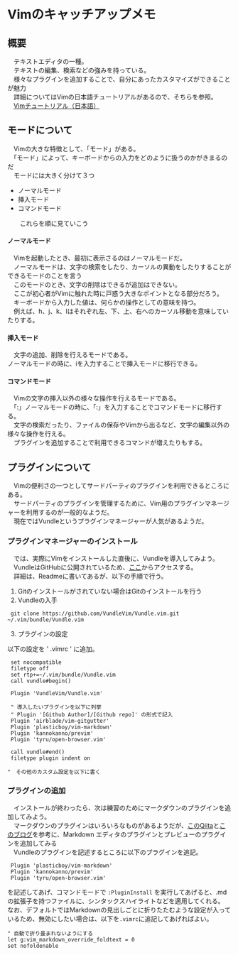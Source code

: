 # Vimのキャッチアップメモ
## 概要
　テキストエディタの一種。  
　テキストの編集、検索などの強みを持っている。  
　様々なプラグインを追加することで、自分にあったカスタマイズができることが魅力  
　詳細についてはVimの日本語チュートリアルがあるので、そちらを参照。  
　[Vimチュートリアル（日本語）](https://vim-jp.org/vimdoc-ja/usr_01.html#tutor)  
## モードについて
　Vimの大きな特徴として、「モード」がある。  
　「モード」によって、キーボードからの入力をどのように扱うのかがきまるのだ  
　モードには大きく分けて３つ  
- ノーマルモード
- 挿入モード
- コマンドモード

　　これらを順に見ていこう  
#### ノーマルモード
　Vimを起動したとき、最初に表示さるのはノーマルモードだ。  
　ノーマルモードは、文字の検索をしたり、カーソルの異動をしたりすることができるモードのことを言う  
　このモードのとき、文字の削除はできるが追加はできない。  
　ここが初心者がVimに触れた時に戸惑う大きなポイントとなる部分だろう。  
　キーボードから入力した値は、何らかの操作としての意味を持つ。  
　例えば、h、j、k、lはそれぞれ左、下、上、右へのカーソル移動を意味していたりする。  

#### 挿入モード
　文字の追加、削除を行えるモードである。  
  ノーマルモードの時に、iを入力することで挿入モードに移行できる。  

#### コマンドモード
　Vimの文字の挿入以外の様々な操作を行えるモードである。  
　「:」ノーマルモードの時に、「:」を入力することでコマンドモードに移行する。  
　文字の検索だったり、ファイルの保存やVimから出るなど、文字の編集以外の様々な操作を行える。  
　プラグインを追加することで利用できるコマンドが増えたりもする。  

## プラグインについて
　Vimの便利さの一つとしてサードパーティのプラグインを利用できるところにある。  
　サードパーティのプラグインを管理するために、Vim用のプラグインマネージャーを利用するのが一般的なようだ。  
　現在ではVundleというプラグインマネージャーが人気があるようだ。  

### プラグインマネージャーのインストール
　では、実際にVimをインストールした直後に、Vundleを導入してみよう。  
　VundleはGitHubに公開されているため、[ここ](https://github.com/VundleVim/Vundle.Vim#quick-start)からアクセスする。  
　詳細は、Readmeに書いてあるが、以下の手順で行う。  
  1. Gitのインストールがされていない場合はGitのインストールを行う  
  2. Vundleの入手  

   ` git clone https://github.com/VundleVim/Vundle.vim.git ~/.vim/bundle/Vundle.vim`

  3. プラグインの設定

  以下の設定を ' .vimrc ' に追加。

  ``` .vimrc
   set nocompatible
   filetype off
   set rtp+=~/.vim/bundle/Vundle.vim
   call vundle#begin()
   
   Plugin 'VundleVim/Vundle.vim'
   
   " 導入したいプラグインを以下に列挙
   " Plugin '[Github Author]/[Github repo]' の形式で記入
   Plugin 'airblade/vim-gitgutter'
   Plugin 'plasticboy/vim-markdown'
   Plugin 'kannokanno/previm'
   Plugin 'tyru/open-browser.vim'
   
   call vundle#end()
   filetype plugin indent on
   
  "　その他のカスタム設定を以下に書く
  ```

### プラグインの追加
　インストールが終わったら、次は練習のためにマークダウンのプラグインを追加してみよう。  
　マークダウンのプラグインはいろいろなものがあるようだが、[このQiita](https://qiita.com/iwataka/items/5355bdf03d0afd82e7a7)と[このブログ](をhttp://kaworu.jpn.org/vim/vim%E3%81%A7Markdown%E3%82%92%E3%83%97%E3%83%AC%E3%83%93%E3%83%A5%E3%83%BC%E3%81%99%E3%82%8B%E6%96%B9%E6%B3%95)を参考に、Markdown エディタのプラグインとプレビューのプラグインを追加してみる  
　Vundleのプラグインを記述するところに以下のプラグインを追記。
　
  ```.vimrc
   Plugin 'plasticboy/vim-markdown'
   Plugin 'kannokanno/previm'
   Plugin 'tyru/open-browser.vim'
   ```
   
   を記述してあげ、コマンドモードで ` :PluginInstall ` を実行してあげると、.mdの拡張子を持つファイルに、シンタックスハイライトなどを適用してくれる。  
   なお、デフォルトではMarkdownの見出しごとに折りたたむような設定が入っているため、無効にしたい場合は、以下を`.vimrc`に追記してあげればよい。  
   ```
   " 自動で折り畳まれないようにする
   let g:vim_markdown_override_foldtext = 0
   set nofoldenable
   ```

